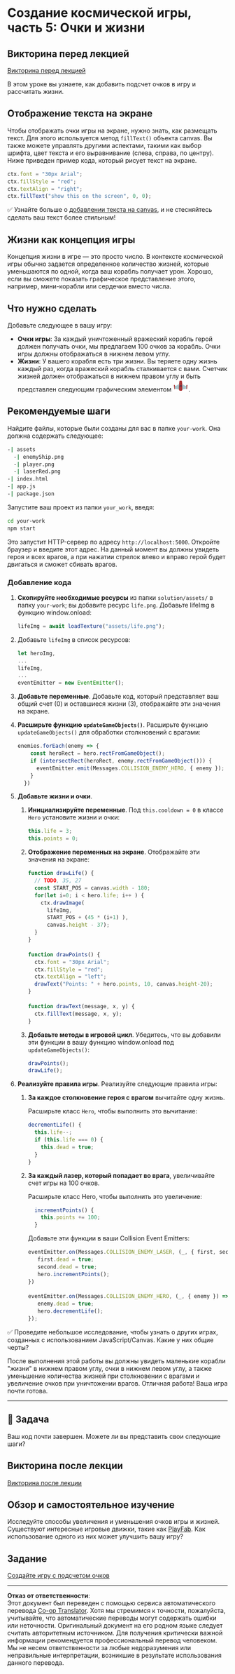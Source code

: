 <!--
CO_OP_TRANSLATOR_METADATA:
{
  "original_hash": "adda95e02afa3fbee67b6e385b1109e1",
  "translation_date": "2025-08-28T23:17:32+00:00",
  "source_file": "6-space-game/5-keeping-score/README.md",
  "language_code": "ru"
}
-->
# Создание космической игры, часть 5: Очки и жизни

## Викторина перед лекцией

[Викторина перед лекцией](https://ff-quizzes.netlify.app/web/quiz/37)

В этом уроке вы узнаете, как добавить подсчет очков в игру и рассчитать жизни.

## Отображение текста на экране

Чтобы отображать очки игры на экране, нужно знать, как размещать текст. Для этого используется метод `fillText()` объекта canvas. Вы также можете управлять другими аспектами, такими как выбор шрифта, цвет текста и его выравнивание (слева, справа, по центру). Ниже приведен пример кода, который рисует текст на экране.

```javascript
ctx.font = "30px Arial";
ctx.fillStyle = "red";
ctx.textAlign = "right";
ctx.fillText("show this on the screen", 0, 0);
```

✅ Узнайте больше о [добавлении текста на canvas](https://developer.mozilla.org/docs/Web/API/Canvas_API/Tutorial/Drawing_text), и не стесняйтесь сделать ваш текст более стильным!

## Жизни как концепция игры

Концепция жизни в игре — это просто число. В контексте космической игры обычно задается определенное количество жизней, которые уменьшаются по одной, когда ваш корабль получает урон. Хорошо, если вы сможете показать графическое представление этого, например, мини-корабли или сердечки вместо числа.

## Что нужно сделать

Добавьте следующее в вашу игру:

- **Очки игры**: За каждый уничтоженный вражеский корабль герой должен получать очки, мы предлагаем 100 очков за корабль. Очки игры должны отображаться в нижнем левом углу.
- **Жизни**: У вашего корабля есть три жизни. Вы теряете одну жизнь каждый раз, когда вражеский корабль сталкивается с вами. Счетчик жизней должен отображаться в нижнем правом углу и быть представлен следующим графическим элементом ![life image](../../../../translated_images/life.6fb9f50d53ee0413cd91aa411f7c296e10a1a6de5c4a4197c718b49bf7d63ebf.ru.png).

## Рекомендуемые шаги

Найдите файлы, которые были созданы для вас в папке `your-work`. Она должна содержать следующее:

```bash
-| assets
  -| enemyShip.png
  -| player.png
  -| laserRed.png
-| index.html
-| app.js
-| package.json
```

Запустите ваш проект из папки `your_work`, введя:

```bash
cd your-work
npm start
```

Это запустит HTTP-сервер по адресу `http://localhost:5000`. Откройте браузер и введите этот адрес. На данный момент вы должны увидеть героя и всех врагов, а при нажатии стрелок влево и вправо герой будет двигаться и сможет сбивать врагов.

### Добавление кода

1. **Скопируйте необходимые ресурсы** из папки `solution/assets/` в папку `your-work`; вы добавите ресурс `life.png`. Добавьте lifeImg в функцию window.onload:

    ```javascript
    lifeImg = await loadTexture("assets/life.png");
    ```

1. Добавьте `lifeImg` в список ресурсов:

    ```javascript
    let heroImg,
    ...
    lifeImg,
    ...
    eventEmitter = new EventEmitter();
    ```
  
2. **Добавьте переменные**. Добавьте код, который представляет ваш общий счет (0) и оставшиеся жизни (3), отображайте эти значения на экране.

3. **Расширьте функцию `updateGameObjects()`**. Расширьте функцию `updateGameObjects()` для обработки столкновений с врагами:

    ```javascript
    enemies.forEach(enemy => {
        const heroRect = hero.rectFromGameObject();
        if (intersectRect(heroRect, enemy.rectFromGameObject())) {
          eventEmitter.emit(Messages.COLLISION_ENEMY_HERO, { enemy });
        }
      })
    ```

4. **Добавьте жизни и очки**. 
   1. **Инициализируйте переменные**. Под `this.cooldown = 0` в классе `Hero` установите жизни и очки:

        ```javascript
        this.life = 3;
        this.points = 0;
        ```

   1. **Отображение переменных на экране**. Отображайте эти значения на экране:

        ```javascript
        function drawLife() {
          // TODO, 35, 27
          const START_POS = canvas.width - 180;
          for(let i=0; i < hero.life; i++ ) {
            ctx.drawImage(
              lifeImg, 
              START_POS + (45 * (i+1) ), 
              canvas.height - 37);
          }
        }
        
        function drawPoints() {
          ctx.font = "30px Arial";
          ctx.fillStyle = "red";
          ctx.textAlign = "left";
          drawText("Points: " + hero.points, 10, canvas.height-20);
        }
        
        function drawText(message, x, y) {
          ctx.fillText(message, x, y);
        }

        ```

   1. **Добавьте методы в игровой цикл**. Убедитесь, что вы добавили эти функции в вашу функцию window.onload под `updateGameObjects()`:

        ```javascript
        drawPoints();
        drawLife();
        ```

1. **Реализуйте правила игры**. Реализуйте следующие правила игры:

   1. **За каждое столкновение героя с врагом** вычитайте одну жизнь.
   
      Расширьте класс `Hero`, чтобы выполнить это вычитание:

        ```javascript
        decrementLife() {
          this.life--;
          if (this.life === 0) {
            this.dead = true;
          }
        }
        ```

   2. **За каждый лазер, который попадает во врага**, увеличивайте счет игры на 100 очков.

      Расширьте класс Hero, чтобы выполнить это увеличение:
    
        ```javascript
          incrementPoints() {
            this.points += 100;
          }
        ```

        Добавьте эти функции в ваши Collision Event Emitters:

        ```javascript
        eventEmitter.on(Messages.COLLISION_ENEMY_LASER, (_, { first, second }) => {
           first.dead = true;
           second.dead = true;
           hero.incrementPoints();
        })

        eventEmitter.on(Messages.COLLISION_ENEMY_HERO, (_, { enemy }) => {
           enemy.dead = true;
           hero.decrementLife();
        });
        ```

✅ Проведите небольшое исследование, чтобы узнать о других играх, созданных с использованием JavaScript/Canvas. Какие у них общие черты?

После выполнения этой работы вы должны увидеть маленькие корабли "жизни" в нижнем правом углу, очки в нижнем левом углу, а также уменьшение количества жизней при столкновении с врагами и увеличение очков при уничтожении врагов. Отличная работа! Ваша игра почти готова.

---

## 🚀 Задача

Ваш код почти завершен. Можете ли вы представить свои следующие шаги?

## Викторина после лекции

[Викторина после лекции](https://ff-quizzes.netlify.app/web/quiz/38)

## Обзор и самостоятельное изучение

Исследуйте способы увеличения и уменьшения очков игры и жизней. Существуют интересные игровые движки, такие как [PlayFab](https://playfab.com). Как использование одного из них может улучшить вашу игру?

## Задание

[Создайте игру с подсчетом очков](assignment.md)

---

**Отказ от ответственности**:  
Этот документ был переведен с помощью сервиса автоматического перевода [Co-op Translator](https://github.com/Azure/co-op-translator). Хотя мы стремимся к точности, пожалуйста, учитывайте, что автоматические переводы могут содержать ошибки или неточности. Оригинальный документ на его родном языке следует считать авторитетным источником. Для получения критически важной информации рекомендуется профессиональный перевод человеком. Мы не несем ответственности за любые недоразумения или неправильные интерпретации, возникшие в результате использования данного перевода.